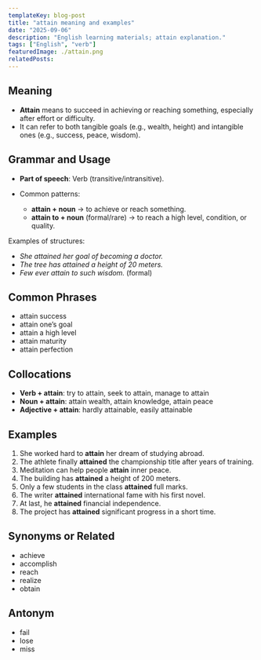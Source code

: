 ```yaml
---
templateKey: blog-post
title: "attain meaning and examples"
date: "2025-09-06"
description: "English learning materials; attain explanation."
tags: ["English", "verb"]
featuredImage: ./attain.png
relatedPosts:
---
```


## Meaning

- **Attain** means to succeed in achieving or reaching something, especially after effort or difficulty.
- It can refer to both tangible goals (e.g., wealth, height) and intangible ones (e.g., success, peace, wisdom).

## Grammar and Usage

- **Part of speech**: Verb (transitive/intransitive).
- Common patterns:

  - **attain + noun** → to achieve or reach something.
  - **attain to + noun** (formal/rare) → to reach a high level, condition, or quality.

Examples of structures:

- _She attained her goal of becoming a doctor._
- _The tree has attained a height of 20 meters._
- _Few ever attain to such wisdom._ (formal)

## Common Phrases

- attain success
- attain one’s goal
- attain a high level
- attain maturity
- attain perfection

## Collocations

- **Verb + attain**: try to attain, seek to attain, manage to attain
- **Noun + attain**: attain wealth, attain knowledge, attain peace
- **Adjective + attain**: hardly attainable, easily attainable

## Examples

1. She worked hard to **attain** her dream of studying abroad.
2. The athlete finally **attained** the championship title after years of training.
3. Meditation can help people **attain** inner peace.
4. The building has **attained** a height of 200 meters.
5. Only a few students in the class **attained** full marks.
6. The writer **attained** international fame with his first novel.
7. At last, he **attained** financial independence.
8. The project has **attained** significant progress in a short time.

## Synonyms or Related

- achieve
- accomplish
- reach
- realize
- obtain

## Antonym

- fail
- lose
- miss

